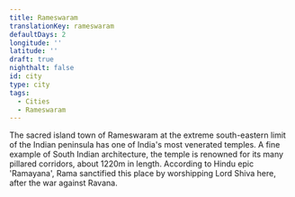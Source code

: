 ```yaml
---
title: Rameswaram
translationKey: rameswaram
defaultDays: 2
longitude: ''
latitude: ''
draft: true
nighthalt: false
id: city
type: city
tags:
  - Cities
  - Rameswaram
---
```

The sacred island town of Rameswaram at the extreme south-eastern limit of the Indian peninsula has one of India's most venerated temples. A fine example of South Indian architecture, the temple is renowned for its many pillared corridors, about 1220m in length. According to Hindu epic 'Ramayana', Rama sanctified this place by worshipping Lord Shiva here, after the war against Ravana.